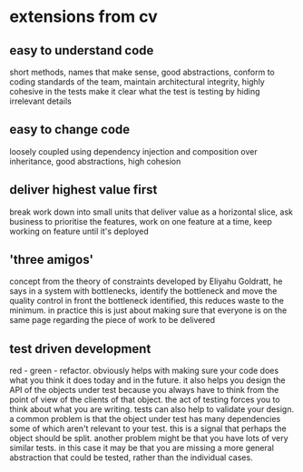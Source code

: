 # extensions from cv

## easy to understand code

short methods, names that make sense, good abstractions, conform to coding standards of the team, maintain architectural integrity, highly cohesive
in the tests make it clear what the test is testing by hiding irrelevant details

## easy to change code

loosely coupled using dependency injection and composition over inheritance, good abstractions, high cohesion

## deliver highest value first

break work down into small units that deliver value as a horizontal slice, ask business to prioritise the features, work on one feature at a time, keep working on feature until it's deployed

## 'three amigos'

concept from the theory of constraints developed by Eliyahu Goldratt, he says in a system with bottlenecks, identify the bottleneck and move the quality control in front the bottleneck identified, this reduces waste to the minimum.  in practice this is just about making sure that everyone is on the same page regarding the piece of work to be delivered

## test driven development

red - green - refactor.  obviously helps with making sure your code does what you think it does today and in the future.  it also helps you design the API of the objects under test because you always have to think from the point of view of the clients of that object.  the act of testing forces you to think about what you are writing.  tests can also help to validate your design. a common problem is that the object under test has many dependencies some of which aren't relevant to your test.  this is a signal that perhaps the object should be split.  another problem might be that you have lots of very similar tests.  in this case it may be that you are missing a more general abstraction that could be tested, rather than the individual cases.

## 
